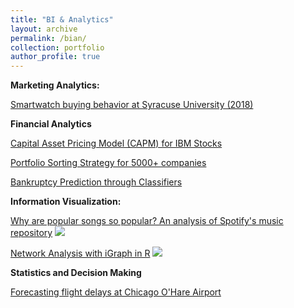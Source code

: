 ```yaml
---
title: "BI & Analytics"
layout: archive
permalink: /bian/
collection: portfolio
author_profile: true
---
```

**Marketing Analytics:**

[Smartwatch buying behavior at Syracuse University (2018)](https://advaitiyer.github.io/bian/2019-12-26-mar/)

**Financial Analytics**

[Capital Asset Pricing Model (CAPM) for IBM Stocks](https://advaitiyer.github.io/bian/2019-09-28-fa/)

[Portfolio Sorting Strategy for 5000+ companies](https://advaitiyer.github.io/bian/2020-01-02-fa/)

[Bankruptcy Prediction through Classifiers](https://advaitiyer.github.io/bian/2019-11-13-fa/)

**Information Visualization:**

[Why are popular songs so popular? An analysis of Spotify's music repository](https://github.com/Advaitiyer/advaitiyer.github.io/blob/master/assets/images/information-visualization/poster.pdf)
<img src="https://github.com/Advaitiyer/advaitiyer.github.io/blob/master/assets/images/information-visualization/final-poster.png?raw=true"/>

[Network Analysis with iGraph in R](https://github.com/Advaitiyer/information-visualization/tree/master/HW9)
<img src="https://github.com/Advaitiyer/advaitiyer.github.io/blob/master/assets/images/information-visualization/network-analysis.gif?raw=true"/>

**Statistics and Decision Making**

[Forecasting flight delays at Chicago O'Hare Airport](https://github.com/Advaitiyer/advaitiyer.github.io/raw/master/assets/images/applied-analytics/statistics-decision-making.pdf)



